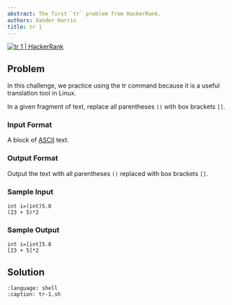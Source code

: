```yaml
---
abstract: The first `tr` problem from HackerRank.
authors: Xander Harris
title: tr 1
---
```


[![tr 1 | HackerRank](https://img.shields.io/badge/HackerRank-green?style=for-the-badge&logo=hackerrank&label=tr%201)](https://www.hackerrank.com/challenges/text-processing-tr-1)

## Problem

In this challenge, we practice using the tr command because it is a useful translation tool in Linux.

In a given fragment of text, replace all parentheses `()` with box brackets `[]`.

### Input Format

A block of [ASCII](https://en.wikipedia.org/wiki/ASCII) text.

### Output Format

Output the text with all parentheses `()` replaced with box brackets `[]`.

### Sample Input

```{code-block} shell
int i=(int)5.8
(23 + 5)*2
```

### Sample Output

```{code-block} shell
int i=[int]5.8
[23 + 5]*2
```

## Solution

```{literalinclude} tr-1.sh
:language: shell
:caption: tr-1.sh
```
